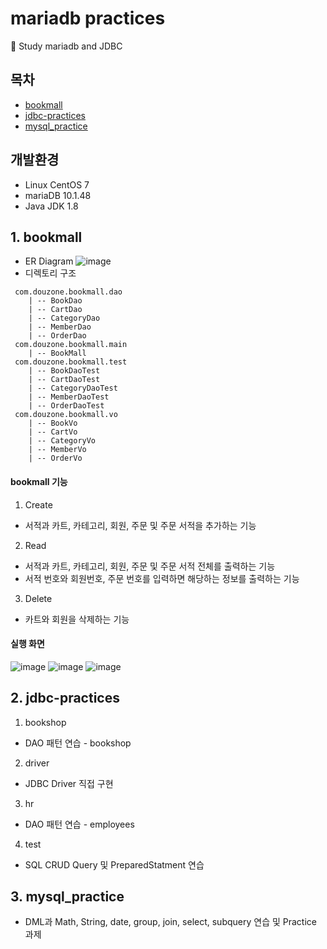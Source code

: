 # mariadb practices
📖 Study mariadb and JDBC

## 목차
* [bookmall](https://github.com/heeyomi/mariadb_practices/tree/master/bookmall)
* [jdbc-practices](https://github.com/heeyomi/mariadb_practices/tree/master/jdbc-practices)
* [mysql_practice](https://github.com/heeyomi/mariadb_practices/tree/master/mysql_practice) 

## 개발환경
- Linux CentOS 7
- mariaDB 10.1.48
- Java JDK 1.8

## 1. bookmall
- ER Diagram
![image](https://user-images.githubusercontent.com/46592018/120678773-6bc2bc80-c4d3-11eb-8c11-508d339fdcc1.png)
- 디렉토리 구조
```
 com.douzone.bookmall.dao
    | -- BookDao
    | -- CartDao
    | -- CategoryDao
    | -- MemberDao
    | -- OrderDao
 com.douzone.bookmall.main
    | -- BookMall
 com.douzone.bookmall.test
    | -- BookDaoTest
    | -- CartDaoTest
    | -- CategoryDaoTest
    | -- MemberDaoTest
    | -- OrderDaoTest
 com.douzone.bookmall.vo
    | -- BookVo
    | -- CartVo
    | -- CategoryVo
    | -- MemberVo
    | -- OrderVo
```

#### bookmall 기능
1. Create
- 서적과 카트, 카테고리, 회원, 주문 및 주문 서적을 추가하는 기능

2. Read
- 서적과 카트, 카테고리, 회원, 주문 및 주문 서적 전체를 출력하는 기능
- 서적 번호와 회원번호, 주문 번호를 입력하면 해당하는 정보를 출력하는 기능

3. Delete
- 카트와 회원을 삭제하는 기능

#### 실행 화면
![image](https://user-images.githubusercontent.com/46592018/120681218-1dfb8380-c4d6-11eb-9072-fec0b0eda49a.png)
![image](https://user-images.githubusercontent.com/46592018/120681280-2bb10900-c4d6-11eb-9a30-cca33e070e45.png)
![image](https://user-images.githubusercontent.com/46592018/120681365-41bec980-c4d6-11eb-8bdf-a0d676aa5f4a.png)


## 2. jdbc-practices
1. bookshop
- DAO 패턴 연습 - bookshop
2. driver
- JDBC Driver 직접 구현
3. hr
- DAO 패턴 연습 - employees
4. test
- SQL CRUD Query 및 PreparedStatment 연습

## 3. mysql_practice
- DML과 Math, String, date, group, join, select, subquery 연습 및 Practice 과제
